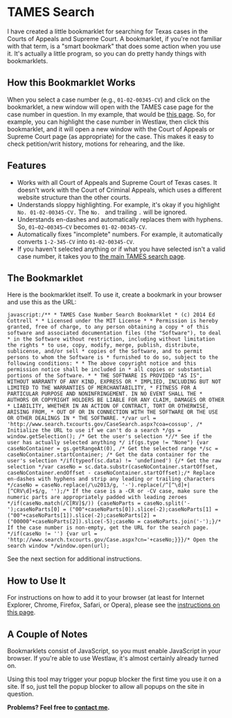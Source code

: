TAMES Search
============

I have created a little bookmarklet for searching for Texas cases in the Courts of Appeals and Supreme Court. A bookmarklet, if you're not familiar with that term, is a "smart bookmark" that does some action when you use it. It's actually a little program, so you can do pretty handy things with bookmarklets.

How this Bookmarklet Works
------------

When you select a case number (e.g., `01-02-00345-CV`) and click on the bookmarklet, a new window will open with the TAMES case page for the case number in question. In my example, that would be [this page](http://www.search.txcourts.gov/Case.aspx?cn=01-02-00345-CV).  So, for example, you can highlight the case number in Westlaw, then click this bookmarklet, and it will open a new window with the Court of Appeals or Supreme Court page (as appropriate) for the case. This makes it easy to check petition/writ history, motions for rehearing, and the like.

Features
------------

- Works with all Court of Appeals and Supreme Court of Texas cases. It doesn't work with the Court of Criminal Appeals, which uses a different website structure than the other courts.
- Understands sloppy highlighting. For example, it's okay if you highlight `No. 01-02-00345-CV.`  The `No. ` and trailing `.` will be ignored.
- Understands en-dashes and automatically replaces them with hyphens. So, <code>01&ndash;02&ndash;00345&ndash;CV</code> becomes <code>01-02-00345-CV</code>.
- Automatically fixes "incomplete" numbers.  For example, it automatically converts `1-2-345-CV` into `01-02-00345-CV`.
- If you haven't selected anything or if what you have selected isn't a valid case number, it takes you to [the main TAMES search page](http://www.search.txcourts.gov/CaseSearch.aspx?coa=cossup).
 
The Bookmarklet
------------

Here is the bookmarklet itself. To use it, create a bookmark in your browser and use this as the URL:

    javascript:/** * TAMES Case Number Search Bookmarklet * (c) 2014 Ed Cottrell * * Licensed under the MIT License * * Permission is hereby granted, free of charge, to any person obtaining a copy * of this software and associated documentation files (the "Software"), to deal * in the Software without restriction, including without limitation the rights * to use, copy, modify, merge, publish, distribute, sublicense, and/or sell * copies of the Software, and to permit persons to whom the Software is * furnished to do so, subject to the following conditions: * * The above copyright notice and this permission notice shall be included in * all copies or substantial portions of the Software. * * THE SOFTWARE IS PROVIDED "AS IS", WITHOUT WARRANTY OF ANY KIND, EXPRESS OR * IMPLIED, INCLUDING BUT NOT LIMITED TO THE WARRANTIES OF MERCHANTABILITY, * FITNESS FOR A PARTICULAR PURPOSE AND NONINFRINGEMENT. IN NO EVENT SHALL THE * AUTHORS OR COPYRIGHT HOLDERS BE LIABLE FOR ANY CLAIM, DAMAGES OR OTHER * LIABILITY, WHETHER IN AN ACTION OF CONTRACT, TORT OR OTHERWISE, ARISING FROM, * OUT OF OR IN CONNECTION WITH THE SOFTWARE OR THE USE OR OTHER DEALINGS IN * THE SOFTWARE. */var url = 'http://www.search.txcourts.gov/CaseSearch.aspx?coa=cossup', /* Initialize the URL to use if we can't do a search */gs = window.getSelection(); /* Get the user's selection *//* See if the user has actually selected anything */ if(gs.type != "None") {var caseNoContainer = gs.getRangeAt(0), /* Get the selected range */sc = caseNoContainer.startContainer; /* Get the data container for the user's selection */if(typeof(sc.data) != 'undefined') {/* Get the raw selection */var caseNo = sc.data.substr(caseNoContainer.startOffset, caseNoContainer.endOffset - caseNoContainer.startOffset);/* Replace en-dashes with hyphens and strip any leading or trailing characters */caseNo = caseNo.replace(/\u2013/g, '-').replace(/^[^\d]+|[^CRV\d]+$/g, '');/* If the case is a -CR or -CV case, make sure the numeric parts are appropriately padded with leading zeroes */if(caseNo.match(/C[RV]$/)) {caseNoParts = caseNo.split('-');caseNoParts[0] = ("00"+caseNoParts[0]).slice(-2);caseNoParts[1] = ("00"+caseNoParts[1]).slice(-2);caseNoParts[2] = ("00000"+caseNoParts[2]).slice(-5);caseNo = caseNoParts.join('-');}/* If the case number is non-empty, get the URL for the search page. */if(caseNo != '') {var url = 'http://www.search.txcourts.gov/Case.aspx?cn='+caseNo;}}}/* Open the search window */window.open(url);

See the next section for additional instructions.

How to Use It
------------

For instructions on how to add it to your browser (at least for Internet Explorer, Chrome, Firefox, Safari, or Opera), please see the [instructions on this page](http://marklets.com/FAQ.aspx#howDoIAddABookmarkletToMyBrowser).

A Couple of Notes
------------

Bookmarklets consist of JavaScript, so you must enable JavaScript in your browser. If you're able to use Westlaw, it's almost certainly already turned on.

Using this tool may trigger your popup blocker the first time you use it on a site. If so, just tell the popup blocker to allow all popups on the site in question.

**Problems? Feel free to [contact me](http://www.edcottrell.com/contact/).**
